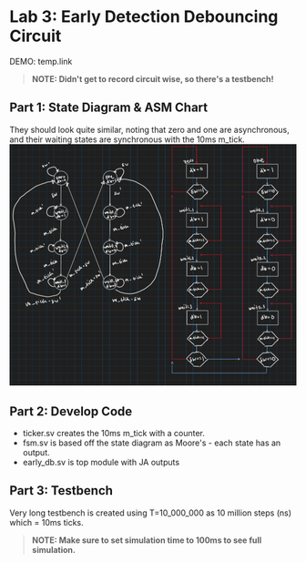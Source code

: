 # Lab 3: Early Detection Debouncing Circuit

DEMO: temp.link
> **NOTE: Didn't get to record circuit wise, so there's a testbench!**

## Part 1: State Diagram & ASM Chart
They should look quite similar, noting that zero and one are asynchronous, and their waiting states are synchronous with the 10ms m_tick.
![State Diagram & ASM Chart](https://github.com/mestvn/Advanced-FPGA-Lab/blob/main/Lab03_Early_Debouncer/early_db.png)

## Part 2: Develop Code
- ticker.sv creates the 10ms m_tick with a counter.
- fsm.sv is based off the state diagram as Moore's - each state has an output.
- early_db.sv is top module with JA outputs

## Part 3: Testbench
Very long testbench is created using T=10_000_000 as 10 million steps (ns) which = 10ms ticks.
> **NOTE: Make sure to set simulation time to 100ms to see full simulation.**

